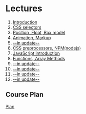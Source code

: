 <h1>
    Lectures
</h1>

<ol>
    <li>
        <a href="lectures/01/01.md">Introduction</a>
    </li>
    <li>
        <a href="lectures/02/01.md">CSS selectors</a>
    </li>
    <li>
        <a href="lectures/03/01.md">Position, Float, Box model</a>
    </li>
    <li>
        <a href="lectures/04/01.md">Animation, Markup</a>
    </li>
    <li>
        <a href="lectures/05/01.md">--in update--</a>
    </li>
    <li>
        <a href="lectures/06/01.md">CSS preprocessors, NPM(nodejs)</a>
    </li>
    <li>
        <a href="lectures/07/01.md">JavaScript introduction</a>
    </li>
    <li>
        <a href="lectures/08/01.md">Functions, Array Methods</a>
    </li>
    <li>
        <a href="lectures/09/01.md">--in update--</a>
    </li>
    <li>
        <a href="lectures/10/01.md">--in update--</a>
    </li>
    <li>
        <a href="lectures/11/01.md">--in update--</a>
    </li>
    <li>
        <a href="lectures/12/01.md">--in update--</a>
    </li>
</ol>

<h2>
    Course Plan
</h2>
<div>
<a href="./COURSE_PLAN.md">Plan<a>
</div>
